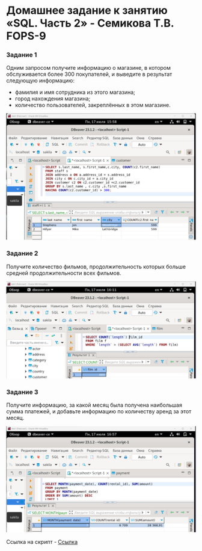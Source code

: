 # Домашнее задание к занятию «SQL. Часть 2» - Семикова Т.В. FOPS-9
### Задание 1

Одним запросом получите информацию о магазине, в котором обслуживается более 300 покупателей, и выведите в результат следующую информацию: 
- фамилия и имя сотрудника из этого магазина;
- город нахождения магазина;
- количество пользователей, закреплённых в этом магазине.

![alt text](https://github.com/SemikovaTV/hw_sql2/blob/main/1.jpg)

### Задание 2

Получите количество фильмов, продолжительность которых больше средней продолжительности всех фильмов.

![alt text](https://github.com/SemikovaTV/hw_sql2/blob/main/2.jpg)

### Задание 3

Получите информацию, за какой месяц была получена наибольшая сумма платежей, и добавьте информацию по количеству аренд за этот месяц.

![alt text](https://github.com/SemikovaTV/hw_sql2/blob/main/3.jpg)

Ссылка на скрипт - [Ссылка](https://github.com/SemikovaTV/hw_sql2/blob/main/script.sql) 
